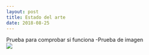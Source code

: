 ```yaml
---
layout: post
title: Estado del arte
date: 2018-08-25
---
```

Prueba para comprobar si funciona
-Prueba de imagen  
<img src="https://veterinarioexoticosmadrid.files.wordpress.com/2015/08/image1.jpg" />
 
